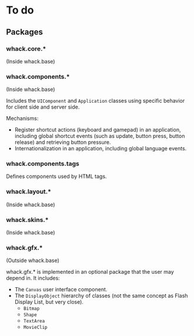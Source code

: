 # To do

## Packages

### whack.core.\*

(Inside whack.base)

### whack.components.\*

(Inside whack.base)

Includes the `UIComponent` and `Application` classes using specific behavior for client side and server side.

Mechanisms:

- Register shortcut actions (keyboard and gamepad) in an application, including global shortcut events (such as update, button press, button release) and retrieving button pressure.
- Internationalization in an application, including global language events.

### whack.components.tags

Defines components used by HTML tags.

### whack.layout.\*

(Inside whack.base)

### whack.skins.\*

(Inside whack.base)

### whack.gfx.\*

(Outside whack.base)

whack.gfx.\* is implemented in an optional package that the user may depend in. It includes:

- The `Canvas` user interface component.
- The `DisplayObject` hierarchy of classes (not the same concept as Flash Display List, but very close).
  - `Bitmap`
  - `Shape`
  - `TextArea`
  - `MovieClip`